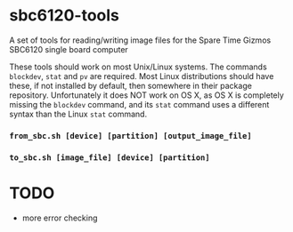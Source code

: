 # sbc6120-tools
A set of tools for reading/writing image files for the Spare Time Gizmos SBC6120 single board computer

These tools should work on most Unix/Linux systems. The commands `blockdev`, `stat` and `pv` are required.
Most Linux distributions should have these, if not installed by default, then somewhere in their package
repository. Unfortunately it does NOT work on OS X, as OS X is completely missing the `blockdev` command,
and its `stat` command uses a different syntax than the Linux `stat` command.

### `from_sbc.sh [device] [partition] [output_image_file]`

### `to_sbc.sh [image_file] [device] [partition]`

# TODO

* more error checking
